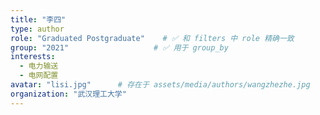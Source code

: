 ```yaml
---
title: "李四"
type: author
role: "Graduated Postgraduate"    # ✅ 和 filters 中 role 精确一致
group: "2021"                   # ✅ 用于 group_by
interests:
  - 电力输送
  - 电网配置
avatar: "lisi.jpg"      # 存在于 assets/media/authors/wangzhezhe.jpg
organization: "武汉理工大学"
---
```

